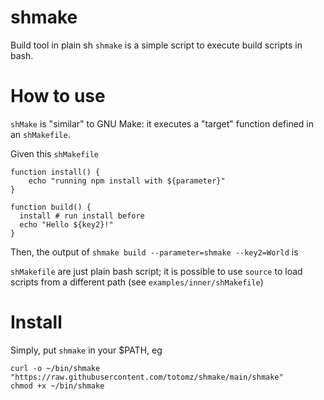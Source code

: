 # shmake
Build tool in plain sh
`shmake` is a simple script to execute build scripts in bash. 

# How to use
`shMake` is "similar" to GNU Make: it executes a "target" function defined in an `shMakefile`.

Given this `shMakefile`
```shell
function install() {    
    echo "running npm install with ${parameter}"
}

function build() {
  install # run install before
  echo "Hello ${key2}!"
}
```

Then, the output of `shmake build --parameter=shmake --key2=World` is  

`shMakefile` are just plain bash script; it is possible to use `source` to load scripts from a different path (see `examples/inner/shMakefile`)

# Install
Simply, put `shmake` in your $PATH, eg 
```shell
curl -o ~/bin/shmake "https://raw.githubusercontent.com/totomz/shmake/main/shmake"
chmod +x ~/bin/shmake
```
